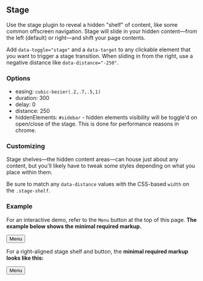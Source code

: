 ## Stage

Use the stage plugin to reveal a hidden "shelf" of content, like some common offscreen navigation. Stage will slide in your hidden content—from the left (default) or right—and shift your page contents.

Add `data-toggle="stage"` and a `data-target` to any clickable element that you want to trigger a stage transition. When sliding in from the right, use a negative distance like `data-distance="-250"`.

### Options

- easing: `cubic-bezier(.2,.7,.5,1)`
- duration: 300
- delay: 0
- distance: 250
- hiddenElements: `#sidebar` - hidden elements visibility will be toggle'd on open/close of the stage. This is done for performance reasons in chrome.

### Customizing

Stage shelves—the hidden content areas—can house just about any content, but you'll likely have to tweak some styles depending on what you place within them.

Be sure to match any `data-distance` values with the CSS-based `width` on the `.stage-shelf`.

### Example

For an interactive demo, refer to the `Menu` button at the top of this page. **The example below shows the minimal required markup.**


<div class="stage">
  <button class="btn btn-link stage-toggle" data-target=".stage" data-toggle="stage">
    <span class="icon icon-menu"></span>
    Menu
  </button>

  <div class="stage-shelf">
    <!-- Hidden shelf content -->
  </div>

  <!-- All other page content -->
</div>


For a right-aligned stage shelf and button, the **minimal required markup looks like this:**

<div class="stage">
  <button class="btn btn-link stage-toggle stage-toggle-right" data-target=".stage" data-toggle="stage" data-distance="-250">
    <span class="icon icon-menu"></span>
    Menu
  </button>

  <div class="stage-shelf stage-shelf-right">
    <!-- Hidden shelf content -->
  </div>

  <!-- All other page content -->
</div>
